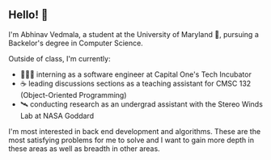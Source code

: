 ## Hello! 👋

I'm Abhinav Vedmala, a student at the University of Maryland 🐢, pursuing a Backelor's degree in Computer Science.

Outside of class, I'm currently:
- 👨🏽‍💻 interning as a software engineer at Capital One's Tech Incubator
- ☕️ leading discussions sections as a teaching assistant for CMSC 132 (Object-Oriented Programming)
- 🛰 conducting research as an undergrad assistant with the Stereo Winds Lab at NASA Goddard

I'm most interested in back end development and algorithms. These are the most satisfying problems for me to solve and I want to gain more depth in these areas as well as breadth in other areas.

<!---
avedmala/avedmala is a ✨ special ✨ repository because its `README.md` (this file) appears on your GitHub profile.
You can click the Preview link to take a look at your changes.
--->
